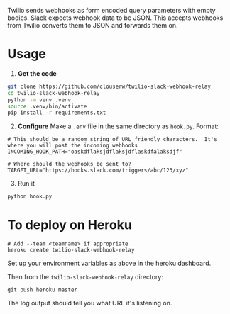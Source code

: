 Twilio sends webhooks as form encoded query parameters with empty bodies.  Slack expects webhook data to be JSON.  This accepts webhooks from Twilio converts them to JSON and forwards them on.

# Usage

1. **Get the code**
```bash
git clone https://github.com/clouserw/twilio-slack-webhook-relay
cd twilio-slack-webhook-relay
python -m venv .venv
source .venv/bin/activate
pip install -r requirements.txt
```

2. **Configure**
Make a `.env` file in the same directory as `hook.py`.  Format:

```
# This should be a random string of URL friendly characters.  It's where you will post the incoming webhooks
INCOMING_HOOK_PATH="oaskdflaksjdflaksjdflaskdfalaksdjf"

# Where should the webhooks be sent to?
TARGET_URL="https://hooks.slack.com/triggers/abc/123/xyz"
```

3. Run it
```bash
python hook.py
```

# To deploy on Heroku

```
# Add --team <teamname> if appropriate
heroku create twilio-slack-webhook-relay
```

Set up your environment variables as above in the heroku dashboard.  

Then from the `twilio-slack-webhook-relay` directory:

```
git push heroku master
```

The log output should tell you what URL it's listening on.